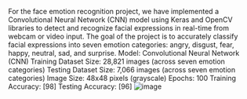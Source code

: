 For the face emotion recognition project, we have implemented a Convolutional Neural Network (CNN) model using Keras and OpenCV libraries to detect and recognize facial expressions in real-time from webcam or video input. The goal of the project is to accurately classify facial expressions into seven emotion categories: angry, disgust, fear, happy, neutral, sad, and surprise.
Model: Convolutional Neural Network (CNN)
Training Dataset Size: 28,821 images (across seven emotion categories)
Testing Dataset Size: 7,066 images (across seven emotion categories)
Image Size: 48x48 pixels (grayscale)
Epochs: 100
Training Accuracy: [98]
Testing Accuracy: [96]
![image](https://github.com/user-attachments/assets/4dbb10e7-2b0e-4c04-88b2-17ef743dd40c)
